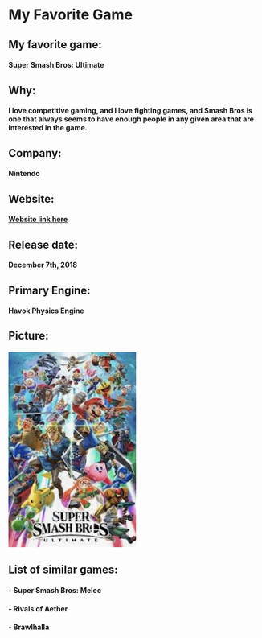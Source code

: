 # My Favorite Game
## My favorite game:
#### Super Smash Bros: Ultimate
## Why:
#### I love competitive gaming, and I love fighting games, and Smash Bros is one that always seems to have enough people in any given area that are interested in the game.
## Company:
#### Nintendo
## Website:
#### [Website link here](https://www.nintendo.com/us/)
## Release date:
#### December 7th, 2018
## Primary Engine:
#### Havok Physics Engine
## Picture:
#### ![Local Image](SmashPic.png)
## List of similar games:
#### - Super Smash Bros: Melee
#### - Rivals of Aether
#### - Brawlhalla
